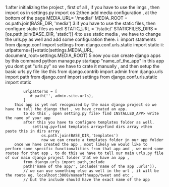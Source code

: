 1:after initializing the project , first of all , if you have to use the imgs , then import os in settings.py
    import os
2:then add media configuration , at the bottom of the page
    MEDIA_URL=  '/media/'
    MEDIA_ROOT = os.path.join(BASE_DIR, 'media')
3:if you have to use the static files, then configure static files as well
    STATIC_URL = '/static/'
    STATICFILES_DIRS = [os.path.join(BASE_DIR, 'static')]
4:to use static media , we have to change the urls.py as well and add some configuration there.
    i: import statments 
        from django.conf import settings
        from django.conf.urls.static import static
    ii: urlpatterns=[]+static(settings.MEDIA_URL, document_root=settings.MEDIA_ROOT)
5:now you can create django apps by this command
    python manage.py startapp "name_of_the_app"
        in this app you dont get "urls.py" so we have to crate it manually , and then setup the basic urls.py file like this
            from django.contrib import admin
            from django.urls import path
            from django.conf import settings
            from django.conf.urls.static import static

            urlpatterns = [
               # path('', admin.site.urls),
            ]
        this app is yet not recognized by the main django project so we have to tell the django that , we have created an app.  
            to do this , open setting.py file> find INSTALLED_APP> write the name of your app
            after this you have to configure templates folder as well.
                setting.py>find templates array>find dirs array >then paste this in dirs array
                    os.path.join(BASE_DIR,'templates')
                    now we can create a templates folder in our app folder 
        once we have created the app , most likely we would like to perform some specific functionalities from that app and , we need some routes for that app , to do this we have to tell our main urls.py file of our main django project folder that we have an app , 
            from django.urls import path,include
            path('name of the app/', include('name of the app .urls')),
            // we can use something else as well in the url , it will be the route eg. localhost:3000/nameoftheapp/tweet and etc , 
            // but the include should have the exact name of the app

